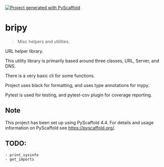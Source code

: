 <!-- These are examples of badges you might want to add to your README:
     please update the URLs accordingly

[![Built Status](https://api.cirrus-ci.com/github/<USER>/bripy.svg?branch=main)](https://cirrus-ci.com/github/<USER>/bripy)
[![ReadTheDocs](https://readthedocs.org/projects/bripy/badge/?version=latest)](https://bripy.readthedocs.io/en/stable/)
[![Coveralls](https://img.shields.io/coveralls/github/<USER>/bripy/main.svg)](https://coveralls.io/r/<USER>/bripy)
[![PyPI-Server](https://img.shields.io/pypi/v/bripy.svg)](https://pypi.org/project/bripy/)
[![Conda-Forge](https://img.shields.io/conda/vn/conda-forge/bripy.svg)](https://anaconda.org/conda-forge/bripy)
[![Monthly Downloads](https://pepy.tech/badge/bripy/month)](https://pepy.tech/project/bripy)
[![Twitter](https://img.shields.io/twitter/url/http/shields.io.svg?style=social&label=Twitter)](https://twitter.com/bripy)
-->

[![Project generated with PyScaffold](https://img.shields.io/badge/-PyScaffold-005CA0?logo=pyscaffold)](https://pyscaffold.org/)

# bripy

> Misc helpers and utilities.

URL helper library.

This utility library is primarily based around three classes, URL, Server, and DNS.

There is a very basic cli for some functions.

Project uses black for formatting, and uses type annotations for mypy.

Pytest is used for testing, and pytest-cov plugin for coverage reporting.



<!-- pyscaffold-notes -->

## Note

This project has been set up using PyScaffold 4.4. For details and usage
information on PyScaffold see https://pyscaffold.org/.


## TODO:
    - print_sysinfo
    - get_imports

